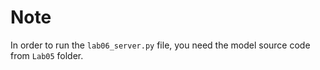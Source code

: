 # Note

In order to run the `lab06_server.py` file, you need the model source code from `Lab05` folder.